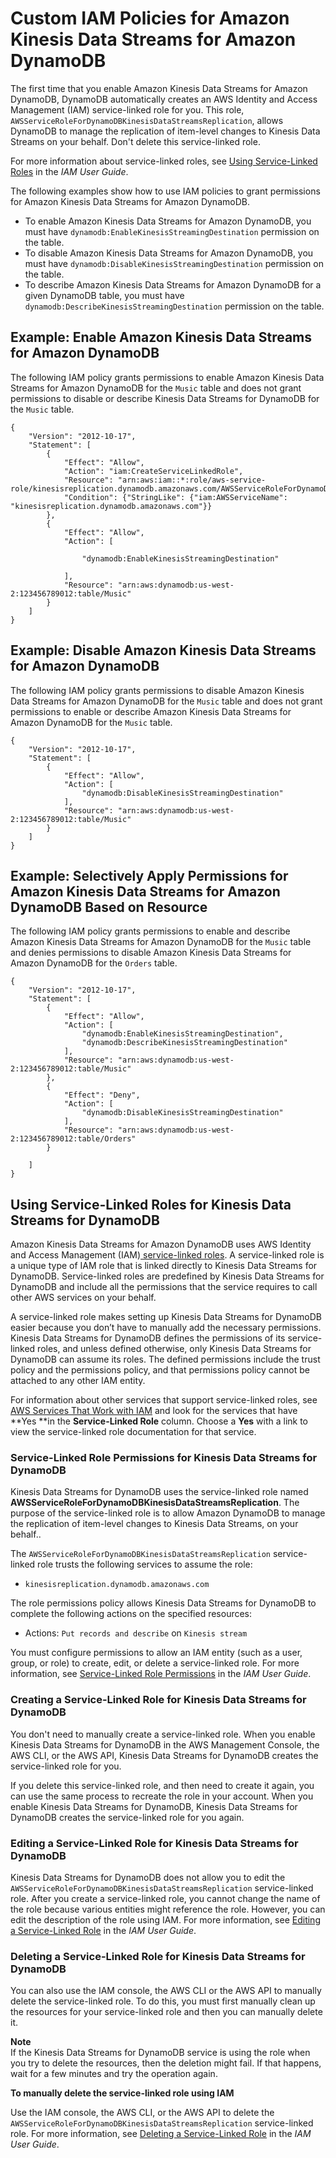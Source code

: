 # Custom IAM Policies for Amazon Kinesis Data Streams for Amazon DynamoDB<a name="kds_iam"></a>

The first time that you enable Amazon Kinesis Data Streams for Amazon DynamoDB, DynamoDB automatically creates an AWS Identity and Access Management \(IAM\) service\-linked role for you\. This role, `AWSServiceRoleForDynamoDBKinesisDataStreamsReplication`, allows DynamoDB to manage the replication of item\-level changes to Kinesis Data Streams on your behalf\. Don't delete this service\-linked role\.

For more information about service\-linked roles, see [Using Service\-Linked Roles](https://docs.aws.amazon.com/IAM/latest/UserGuide/using-service-linked-roles.html) in the *IAM User Guide*\.

The following examples show how to use IAM policies to grant permissions for Amazon Kinesis Data Streams for Amazon DynamoDB\.
+ To enable Amazon Kinesis Data Streams for Amazon DynamoDB, you must have `dynamodb:EnableKinesisStreamingDestination` permission on the table\.
+ To disable Amazon Kinesis Data Streams for Amazon DynamoDB, you must have `dynamodb:DisableKinesisStreamingDestination` permission on the table\.
+ To describe Amazon Kinesis Data Streams for Amazon DynamoDB for a given DynamoDB table, you must have `dynamodb:DescribeKinesisStreamingDestination` permission on the table\.

## Example: Enable Amazon Kinesis Data Streams for Amazon DynamoDB<a name="access-policy-kds-example1"></a>

The following IAM policy grants permissions to enable Amazon Kinesis Data Streams for Amazon DynamoDB for the `Music` table and does not grant permissions to disable or describe Kinesis Data Streams for DynamoDB for the `Music` table\. 

```
{
    "Version": "2012-10-17",
    "Statement": [
        {
            "Effect": "Allow",
            "Action": "iam:CreateServiceLinkedRole",
            "Resource": "arn:aws:iam::*:role/aws-service-role/kinesisreplication.dynamodb.amazonaws.com/AWSServiceRoleForDynamoDBKinesisDataStreamsReplication",
            "Condition": {"StringLike": {"iam:AWSServiceName": "kinesisreplication.dynamodb.amazonaws.com"}}
        },
        {
            "Effect": "Allow",
            "Action": [

                "dynamodb:EnableKinesisStreamingDestination"

            ],
            "Resource": "arn:aws:dynamodb:us-west-2:123456789012:table/Music"
        }
    ]
}
```

## Example: Disable Amazon Kinesis Data Streams for Amazon DynamoDB<a name="access-policy-kds-example2"></a>

The following IAM policy grants permissions to disable Amazon Kinesis Data Streams for Amazon DynamoDB for the `Music` table and does not grant permissions to enable or describe Amazon Kinesis Data Streams for Amazon DynamoDB for the `Music` table\. 

```
{
    "Version": "2012-10-17",
    "Statement": [
        {
            "Effect": "Allow",
            "Action": [                
                "dynamodb:DisableKinesisStreamingDestination"
            ],
            "Resource": "arn:aws:dynamodb:us-west-2:123456789012:table/Music"
        }
    ]
}
```

## Example: Selectively Apply Permissions for Amazon Kinesis Data Streams for Amazon DynamoDB Based on Resource<a name="access-policy-kds-example3"></a>

The following IAM policy grants permissions to enable and describe Amazon Kinesis Data Streams for Amazon DynamoDB for the `Music` table and denies permissions to disable Amazon Kinesis Data Streams for Amazon DynamoDB for the `Orders` table\. 

```
{
    "Version": "2012-10-17",
    "Statement": [
        {
            "Effect": "Allow",
            "Action": [
                "dynamodb:EnableKinesisStreamingDestination",
                "dynamodb:DescribeKinesisStreamingDestination"
            ],
            "Resource": "arn:aws:dynamodb:us-west-2:123456789012:table/Music"
        },
        {
            "Effect": "Deny",
            "Action": [
                "dynamodb:DisableKinesisStreamingDestination"
            ],
            "Resource": "arn:aws:dynamodb:us-west-2:123456789012:table/Orders"
        }
        
    ]
}
```

## Using Service\-Linked Roles for Kinesis Data Streams for DynamoDB<a name="kds-service-linked-roles"></a>

Amazon Kinesis Data Streams for Amazon DynamoDB uses AWS Identity and Access Management \(IAM\)[ service\-linked roles](https://docs.aws.amazon.com/IAM/latest/UserGuide/id_roles_terms-and-concepts.html#iam-term-service-linked-role)\. A service\-linked role is a unique type of IAM role that is linked directly to Kinesis Data Streams for DynamoDB\. Service\-linked roles are predefined by Kinesis Data Streams for DynamoDB and include all the permissions that the service requires to call other AWS services on your behalf\. 

A service\-linked role makes setting up Kinesis Data Streams for DynamoDB easier because you don’t have to manually add the necessary permissions\. Kinesis Data Streams for DynamoDB defines the permissions of its service\-linked roles, and unless defined otherwise, only Kinesis Data Streams for DynamoDB can assume its roles\. The defined permissions include the trust policy and the permissions policy, and that permissions policy cannot be attached to any other IAM entity\.

For information about other services that support service\-linked roles, see [AWS Services That Work with IAM](https://docs.aws.amazon.com/IAM/latest/UserGuide/reference_aws-services-that-work-with-iam.html) and look for the services that have **Yes **in the **Service\-Linked Role** column\. Choose a **Yes** with a link to view the service\-linked role documentation for that service\.

### Service\-Linked Role Permissions for Kinesis Data Streams for DynamoDB<a name="slr-permissions"></a>

Kinesis Data Streams for DynamoDB uses the service\-linked role named **AWSServiceRoleForDynamoDBKinesisDataStreamsReplication**\. The purpose of the service\-linked role is to allow Amazon DynamoDB to manage the replication of item\-level changes to Kinesis Data Streams, on your behalf\.\.

The `AWSServiceRoleForDynamoDBKinesisDataStreamsReplication` service\-linked role trusts the following services to assume the role:
+ `kinesisreplication.dynamodb.amazonaws.com`

The role permissions policy allows Kinesis Data Streams for DynamoDB to complete the following actions on the specified resources:
+ Actions: `Put records and describe` on `Kinesis stream`

You must configure permissions to allow an IAM entity \(such as a user, group, or role\) to create, edit, or delete a service\-linked role\. For more information, see [Service\-Linked Role Permissions](https://docs.aws.amazon.com/IAM/latest/UserGuide/contributorinsights-service-linked-roles.html#service-linked-role-permissions) in the *IAM User Guide*\.

### Creating a Service\-Linked Role for Kinesis Data Streams for DynamoDB<a name="create-slr"></a>

You don't need to manually create a service\-linked role\. When you enable Kinesis Data Streams for DynamoDB in the AWS Management Console, the AWS CLI, or the AWS API, Kinesis Data Streams for DynamoDB creates the service\-linked role for you\. 

If you delete this service\-linked role, and then need to create it again, you can use the same process to recreate the role in your account\. When you enable Kinesis Data Streams for DynamoDB, Kinesis Data Streams for DynamoDB creates the service\-linked role for you again\. 

### Editing a Service\-Linked Role for Kinesis Data Streams for DynamoDB<a name="edit-slr"></a>

Kinesis Data Streams for DynamoDB does not allow you to edit the `AWSServiceRoleForDynamoDBKinesisDataStreamsReplication` service\-linked role\. After you create a service\-linked role, you cannot change the name of the role because various entities might reference the role\. However, you can edit the description of the role using IAM\. For more information, see [Editing a Service\-Linked Role](https://docs.aws.amazon.com/IAM/latest/UserGuide/contributorinsights-service-linked-roles.html#edit-service-linked-role) in the *IAM User Guide*\.

### Deleting a Service\-Linked Role for Kinesis Data Streams for DynamoDB<a name="delete-slr"></a>

You can also use the IAM console, the AWS CLI or the AWS API to manually delete the service\-linked role\. To do this, you must first manually clean up the resources for your service\-linked role and then you can manually delete it\.

**Note**  
If the Kinesis Data Streams for DynamoDB service is using the role when you try to delete the resources, then the deletion might fail\. If that happens, wait for a few minutes and try the operation again\.

**To manually delete the service\-linked role using IAM**

Use the IAM console, the AWS CLI, or the AWS API to delete the `AWSServiceRoleForDynamoDBKinesisDataStreamsReplication` service\-linked role\. For more information, see [Deleting a Service\-Linked Role](https://docs.aws.amazon.com/IAM/latest/UserGuide/using-service-linked-roles.html) in the *IAM User Guide*\.